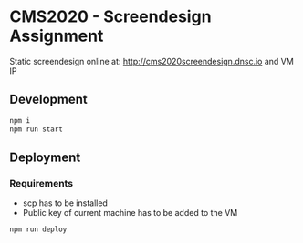 # CMS2020 - Screendesign Assignment

Static screendesign online at: http://cms2020screendesign.dnsc.io and VM IP

## Development

```sh
npm i
npm run start
```

## Deployment

### Requirements

- scp has to be installed
- Public key of current machine has to be added to the VM

```sh
npm run deploy
```
